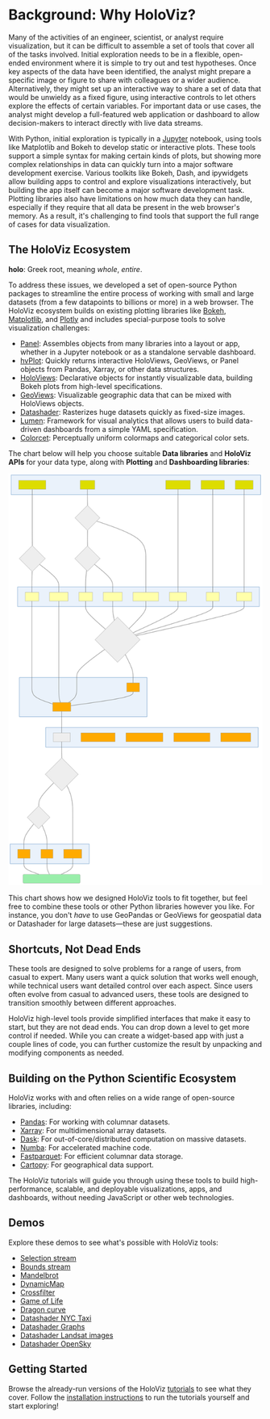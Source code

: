 # Background: Why HoloViz?

Many of the activities of an engineer, scientist, or analyst require visualization, but it can be difficult to assemble a set of tools that cover all of the tasks involved. Initial exploration needs to be in a flexible, open-ended environment where it is simple to try out and test hypotheses. Once key aspects of the data have been identified, the analyst might prepare a specific image or figure to share with colleagues or a wider audience. Alternatively, they might set up an interactive way to share a set of data that would be unwieldy as a fixed figure, using interactive controls to let others explore the effects of certain variables. For important data or use cases, the analyst might develop a full-featured web application or dashboard to allow decision-makers to interact directly with live data streams.

With Python, initial exploration is typically in a [Jupyter](https://jupyter.org) notebook, using tools like Matplotlib and Bokeh to develop static or interactive plots. These tools support a simple syntax for making certain kinds of plots, but showing more complex relationships in data can quickly turn into a major software development exercise. Various toolkits like Bokeh, Dash, and ipywidgets allow building apps to control and explore visualizations interactively, but building the app itself can become a major software development task. Plotting libraries also have limitations on how much data they can handle, especially if they require that all data be present in the web browser's memory. As a result, it's challenging to find tools that support the full range of cases for data visualization.

## The HoloViz Ecosystem

**holo**: Greek root, meaning *whole*, *entire*.

To address these issues, we developed a set of open-source Python packages to streamline the entire process of working with small and large datasets (from a few datapoints to billions or more) in a web browser. The HoloViz ecosystem builds on existing plotting libraries like [Bokeh](https://bokeh.org), [Matplotlib](https://matplotlib.org), and [Plotly](https://plot.ly) and includes special-purpose tools to solve visualization challenges:

- [Panel](https://panel.holoviz.org): Assembles objects from many libraries into a layout or app, whether in a Jupyter notebook or as a standalone servable dashboard.
- [hvPlot](https://hvplot.holoviz.org): Quickly returns interactive HoloViews, GeoViews, or Panel objects from Pandas, Xarray, or other data structures.
- [HoloViews](https://holoviews.org): Declarative objects for instantly visualizable data, building Bokeh plots from high-level specifications.
- [GeoViews](https://geoviews.org): Visualizable geographic data that can be mixed with HoloViews objects.
- [Datashader](https://datashader.org): Rasterizes huge datasets quickly as fixed-size images.
- [Lumen](https://lumen.holoviz.org): Framework for visual analytics that allows users to build data-driven dashboards from a simple YAML specification.
- [Colorcet](https://colorcet.holoviz.org): Perceptually uniform colormaps and categorical color sets.

The chart below will help you choose suitable **Data libraries** and **HoloViz APIs** for your data type, along with **Plotting** and **Dashboarding libraries**:

![HoloViz Flowchart](../flowcharts/holoviz.mermaid.svg)

This chart shows how we designed HoloViz tools to fit together, but feel free to combine these tools or other Python libraries however you like. For instance, you don't *have* to use GeoPandas or GeoViews for geospatial data or Datashader for large datasets—these are just suggestions.

## Shortcuts, Not Dead Ends

These tools are designed to solve problems for a range of users, from casual to expert. Many users want a quick solution that works well enough, while technical users want detailed control over each aspect. Since users often evolve from casual to advanced users, these tools are designed to transition smoothly between different approaches.

HoloViz high-level tools provide simplified interfaces that make it easy to start, but they are not dead ends. You can drop down a level to get more control if needed. While you can create a widget-based app with just a couple lines of code, you can further customize the result by unpacking and modifying components as needed.

## Building on the Python Scientific Ecosystem

HoloViz works with and often relies on a wide range of open-source libraries, including:

- [Pandas](https://pandas.pydata.org): For working with columnar datasets.
- [Xarray](https://xarray.pydata.org): For multidimensional array datasets.
- [Dask](https://dask.org): For out-of-core/distributed computation on massive datasets.
- [Numba](https://numba.pydata.org): For accelerated machine code.
- [Fastparquet](https://fastparquet.readthedocs.io): For efficient columnar data storage.
- [Cartopy](https://scitools.org.uk/cartopy): For geographical data support.

The HoloViz tutorials will guide you through using these tools to build high-performance, scalable, and deployable visualizations, apps, and dashboards, without needing JavaScript or other web technologies.

## Demos

Explore these demos to see what's possible with HoloViz tools:

- [Selection stream](https://holoviews.org/reference/apps/bokeh/selection_stream.html)
- [Bounds stream](https://holoviews.org/reference/streams/bokeh/BoundsX.html)
- [Mandelbrot](https://holoviews.org/gallery/apps/bokeh/mandelbrot.html)
- [DynamicMap](https://holoviews.org/reference/containers/bokeh/DynamicMap.html)
- [Crossfilter](https://holoviews.org/gallery/apps/bokeh/crossfilter.html)
- [Game of Life](https://holoviews.org/gallery/apps/bokeh/game_of_life.html)
- [Dragon curve](https://holoviews.org/gallery/demos/bokeh/dragon_curve.html)
- [Datashader NYC Taxi](https://examples.pyviz.org/nyc_taxi/nyc_taxi.html)
- [Datashader Graphs](https://anaconda.org/jbednar/edge_bundling)
- [Datashader Landsat images](https://examples.pyviz.org/landsat/landsat.html)
- [Datashader OpenSky](https://examples.pyviz.org/opensky/opensky.html)

## Getting Started

Browse the already-run versions of the HoloViz [tutorials](tutorial/index.html) to see what they cover. Follow the [installation instructions](installation) to run the tutorials yourself and start exploring!
